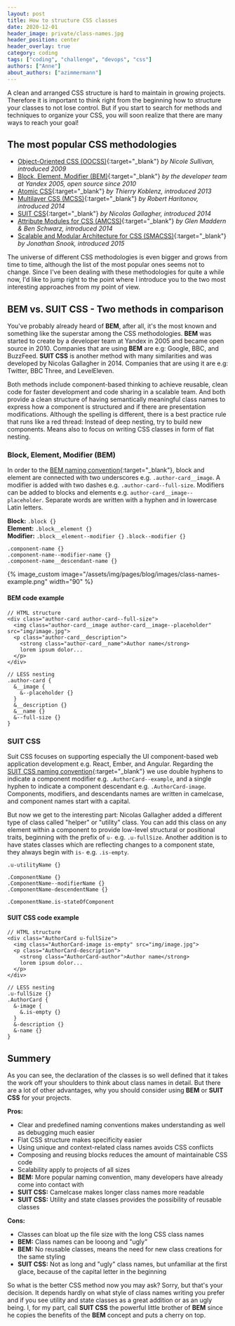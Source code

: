 ```yaml
---
layout: post
title: How to structure CSS classes
date: 2020-12-01
header_image: private/class-names.jpg
header_position: center
header_overlay: true
category: coding
tags: ["coding", "challenge", "devops", "css"]
authors: ["Anne"]
about_authors: ["azimmermann"]
---
```


A clean and arranged CSS structure is hard to maintain in growing projects. Therefore it is important to think right from the beginning how to structure your classes to not lose control. But if you start to search for methods and techniques to organize your CSS, you will soon realize that there are many ways to reach your goal!

## The most popular CSS methodologies

* [Object-Oriented CSS (OOCSS)](https://de.slideshare.net/stubbornella/object-oriented-css){:target="_blank"} _by Nicole Sullivan, introduced 2009_ 
* [Block, Element, Modifier (BEM)](https://en.bem.info/){:target="_blank"} _by the developer team at Yandex 2005, open source since 2010_
* [Atomic CSS](https://acss.io/){:target="_blank"} _by Thierry Koblenz, introduced 2013_
* [Multilayer CSS (MCSS)](https://operatino.github.io/MCSS/en/){:target="_blank"} _by Robert Haritonov, introduced 2014_
* [SUIT CSS](http://suitcss.github.io/){:target="_blank"} _by Nicolas Gallagher, introduced 2014_
* [Attribute Modules for CSS (AMCSS)](https://amcss.github.io/){:target="_blank"} _by Glen Maddern & Ben Schwarz, introduced 2014_
* [Scalable and Modular Architecture for CSS (SMACSS)](http://smacss.com/){:target="_blank"} _by Jonathan Snook, introduced 2015_

The universe of different CSS methodologies is even bigger and grows from time to time, although the list of the most popular ones seems not to change. Since I've been dealing with these methodologies for quite a while now, I'd like to jump right to the point where I introduce you to the two most interesting approaches from my point of view.

## BEM vs. SUIT CSS - Two methods in comparison

You've probably already heard of **BEM**, after all, it's the most known and something like the superstar among the CSS methodologies. **BEM** was started to create by a developer team at Yandex in 2005 and became open source in 2010. Companies that are using **BEM** are e.g: Google, BBC, and BuzzFeed. **SUIT CSS** is another method with many similarities and was developed by Nicolas Gallagher in 2014. Companies that are using it are e.g: Twitter, BBC Three, and LevelEleven. 

Both methods include component-based thinking to achieve reusable, clean code for faster development and code sharing in a scalable team. And both provide a clean structure of having semantically meaningful class names to express how a component is structured and if there are presentation modifications. Although the spelling is different, there is a best practice rule that runs like a red thread: Instead of deep nesting, try to build new components. Means also to focus on writing CSS classes in form of flat nesting.

### Block, Element, Modifier (BEM)

In order to the [BEM naming convention](https://en.bem.info/methodology/naming-convention/#two-dashes-style){:target="_blank"}, block and element are connected with two underscores e.g. `.author-card__image`. A modifier is added with two dashes e.g. `.author-card--full-size`. Modifiers can be added to blocks and elements e.g. `author-card__image--placeholder`. Separate words are written with a hyphen and in lowercase Latin letters.

**Block:**      `.block {}` <br>
**Element:**    `.block__element {}` <br>
**Modifier:**   `.block__element--modifier {}` `.block--modifier {}` <br>

```
.component-name {}
.component-name--modifier-name {}
.component-name__descendant-name {}
```

{% image_custom image="/assets/img/pages/blog/images/class-names-example.png" width="90" %}

#### BEM code example
```
// HTML structure
<div class="author-card author-card--full-size">
  <img class="author-card__image author-card__image--placeholder" src="img/image.jpg">
  <p class="author-card__description">
    <strong class="author-card__name">Author name</strong> 
    lorem ipsum dolor...
  </p>
</div>

// LESS nesting
.author-card {
  &__image {
    &--placeholder {}
  }
  &__description {}
  &__name {}
  &--full-size {}
}
```


### SUIT CSS

Suit CSS focuses on supporting especially the UI component-based web application development e.g. React, Ember, and Angular.
Regarding the [SUIT CSS naming convention](https://github.com/suitcss/suit/blob/master/doc/naming-conventions.md){:target="_blank"} we use double hyphens to indicate a component modifier e.g. `.AuthorCard--example`, and a single hyphen to indicate a component descendant e.g. `.AuthorCard-image`. Components, modifiers, and descendants names are written in camelcase, and component names start with a capital. 

But now we get to the interesting part: Nicolas Gallagher added a different type of class called "helper" or "utility" class. You can add this class on any element within a component to provide low-level structural or positional traits, beginning with the prefix of `u-` e.g. `.u-fullSize`. Another addition is to have states classes which are reflecting changes to a component state, they always begin with `is-` e.g. `.is-empty`.

```
.u-utilityName {}

.ComponentName {}
.ComponentName--modifierName {}
.ComponentName-descendentName {}

.ComponentName.is-stateOfComponent
```

#### SUIT CSS code example
```
// HTML structure
<div class="AuthorCard u-fullSize">
  <img class="AuthorCard-image is-empty" src="img/image.jpg">
  <p class="AuthorCard-description">
    <strong class="AuthorCard-author">Author name</strong> 
    lorem ipsum dolor...
  </p>
</div>

// LESS nesting
.u-fullSize {}
.AuthorCard {
  &-image {
    &.is-empty {}
  }
  &-description {}
  &-name {}
}
```


## Summery

As you can see, the declaration of the classes is so well defined that it takes the work off your shoulders to think about class names in detail. But there are a lot of other advantages, why you should consider using **BEM** or **SUIT CSS** for your projects. 

**Pros:**
* Clear and predefined naming conventions makes understanding as well as debugging much easier
* Flat CSS structure makes specificity easier
* Using unique and context-related class names avoids CSS conflicts
* Composing and reusing blocks reduces the amount of maintainable CSS code
* Scalability apply to projects of all sizes
* **BEM:** More popular naming convention, many developers have already come into contact with
* **SUIT CSS:** Camelcase makes longer class names more readable
* **SUIT CSS:** Utility and state classes provides the possibility of reusable classes

**Cons:**
* Classes can bloat up the file size with the long CSS class names
* **BEM:** Class names can be looong and "ugly"
* **BEM:** No reusable classes, means the need for new class creations for the same styling
* **SUIT CSS:** Not as long and "ugly" class names, but unfamiliar at the first glace, because of the capital letter in the beginning

So what is the better CSS method now you may ask? Sorry, but that's your decision. It depends hardly on what style of class names writing you prefer and if you see utility and state classes as a great addition or as an ugly being. I, for my part, call **SUIT CSS** the powerful little brother of **BEM** since he copies the benefits of the **BEM** concept and puts a cherry on top.
